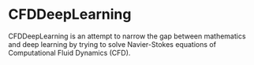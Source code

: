 # CFDDeepLearning
CFDDeepLearning is an attempt to narrow the gap between mathematics and deep learning by trying to solve Navier-Stokes equations of Computational Fluid Dynamics (CFD).
